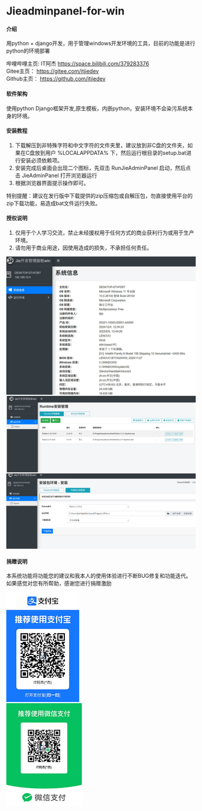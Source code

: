 # Jieadminpanel-for-win

#### 介绍
用python + django开发，用于管理windows开发环境的工具，目前的功能是进行python的环境部署

哔哩哔哩主页:  IT阿杰  https://space.bilibili.com/379283376   
Gitee主页： https://gitee.com/itjiedev    
Github主页： https://github.com/itjiedev  

#### 软件架构
使用python Django框架开发,原生模板，内嵌python，安装环境不会染污系统本身的环境。


#### 安装教程

1.  下载解压到非特殊字符和中文字符的文件夹里，建议放到非C盘的文件夹，如果在C盘放到用户 %LOCALAPPDATA% 下，然后运行根目录的setup.bat进行安装必须依赖项。
2.  安装完成后桌面会出现二个图标，先双击 RunJieAdminPanel 启动，然后点击 JieAdminPanel 打开浏览器运行
3.  根据浏览器界面提示操作即可。

特别提醒：建议在发行版中下载提供的zip压缩包或自解压包，勿直接使用平台的zip下载功能，易造成bat文件运行失败。

#### 授权说明
1. 仅用于个人学习交流，禁止未经援权用于任何方式的商业获利行为或用于生产环境。
2. 请勿用于商业用途，因使用造成的损失，不承担任何责任。  

![当前windows系统详情](Screenshot/systeminfo.jpg)
![以Runtime压缩包方式安装python列表](Screenshot/runtime_list.jpg)
![以installer安装包方式安装python环境](Screenshot/installer_install.jpg)

#### 捐赠说明
本系统功能将功能您的建议和我本人的使用体验进行不断BUG修复和功能迭代。如果感觉对您有所帮助，感谢您进行捐赠激励

![支付宝帐号捐赠](Screenshot/zhifubao.jpg)   
![微信帐号捐赠](Screenshot/weixin.jpg)
